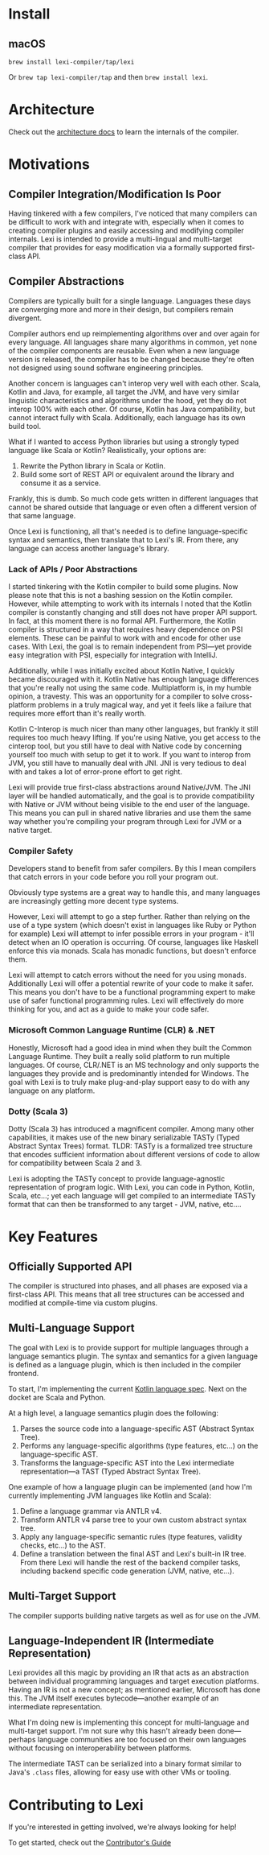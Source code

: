 # Install

## macOS

`brew install lexi-compiler/tap/lexi`

Or `brew tap lexi-compiler/tap` and then `brew install lexi`.

# Architecture

Check out the [architecture docs](/docs/architecture) to learn the internals of the compiler.

# Motivations

## Compiler Integration/Modification Is Poor

Having tinkered with a few compilers, I've noticed that many compilers can be difficult to work with and integrate with, especially when it comes to creating compiler plugins and easily accessing and modifying compiler internals. Lexi is intended to provide a multi-lingual and multi-target compiler that provides for easy modification via a formally supported first-class API.

## Compiler Abstractions

Compilers are typically built for a single language. Languages these days are converging more and more in their design, but compilers remain divergent.

Compiler authors end up reimplementing algorithms over and over again for every language. All languages share many algorithms in common, yet none of the compiler components are reusable. Even when a new language version is released, the compiler has to be changed because they're often not designed using sound software engineering principles.

Another concern is languages can't interop very well with each other. Scala, Kotlin and Java, for example, all target the JVM, and have very similar linguistic characteristics and algorithms under the hood, yet they do not interop 100% with each other. Of course, Kotlin has Java compatibility, but cannot interact fully with Scala. Additionally, each language has its own build tool.

What if I wanted to access Python libraries but using a strongly typed language like Scala or Kotlin? Realistically, your options are:

1. Rewrite the Python library in Scala or Kotlin.
1. Build some sort of REST API or equivalent around the library and consume it as a service.

Frankly, this is dumb. So much code gets written in different languages that cannot be shared outside that language or even often a different version of that same language.

Once Lexi is functioning, all that's needed is to define language-specific syntax and semantics, then translate that to Lexi's IR. From there, any language can access another language's library.

### Lack of APIs / Poor Abstractions

I started tinkering with the Kotlin compiler to build some plugins. Now please note that this is not a bashing session on the Kotlin compiler. However, while attempting to work with its internals I noted that the Kotlin compiler is constantly changing and still does not have proper API support. In fact, at this moment there is no formal API. Furthermore, the Kotlin compiler is structured in a way that requires heavy dependence on PSI elements. These can be painful to work with and encode for other use cases. With Lexi, the goal is to remain independent from PSI&mdash;yet provide easy integration with PSI, especially for integration with IntelliJ.

Additionally, while I was initially excited about Kotlin Native, I quickly became discouraged with it. Kotlin Native has enough language differences that you're really not using the same code. Multiplatform is, in my humble opinion, a travesty. This was an opportunity for a compiler to solve cross-platform problems in a truly magical way, and yet it feels like a failure that requires more effort than it's really worth.

Kotlin C-Interop is much nicer than many other languages, but frankly it still requires too much heavy lifting. If you're using Native, you get access to the cinterop tool, but you still have to deal with Native code by concerning yourself too much with setup to get it to work. If you want to interop from JVM, you still have to manually deal with JNI. JNI is very tedious to deal with and takes a lot of error-prone effort to get right.

Lexi will provide true first-class abstractions around Native/JVM. The JNI layer will be handled automatically, and the goal is to provide compatibility with Native or JVM without being visible to the end user of the language. This means you can pull in shared native libraries and use them the same way whether you're compiling your program through Lexi for JVM or a native target.

### Compiler Safety

Developers stand to benefit from safer compilers. By this I mean compilers that catch errors in your code before you roll your program out.

Obviously type systems are a great way to handle this, and many languages are increasingly getting more decent type systems.

However, Lexi will attempt to go a step further. Rather than relying on the use of a type system (which doesn't exist in languages like Ruby or Python for example) Lexi will attempt to infer possible errors in your program - it'll detect when an IO operation is occurring. Of course, languages like Haskell enforce this via monads. Scala has monadic functions, but doesn't enforce them.

Lexi will attempt to catch errors without the need for you using monads. Additionally Lexi will offer a potential rewrite of your code to make it safer. This means you don't have to be a functional programming expert to make use of safer functional programming rules. Lexi will effectively do more thinking for you, and act as a guide to make your code safer.

### Microsoft Common Language Runtime (CLR) & .NET

Honestly, Microsoft had a good idea in mind when they built the Common Language Runtime. They built a really solid platform to run multiple languages. Of course, CLR/.NET is an MS technology and only supports the languages they provide and is predominantly intended for Windows. The goal with Lexi is to truly make plug-and-play support easy to do with any language on any platform.

### Dotty (Scala 3)

Dotty (Scala 3) has introduced a magnificent compiler. Among many other capabilities, it makes use of the new binary serializable TASTy (Typed Abstract Syntax Trees) format. TLDR: TASTy is a formalized tree structure that encodes sufficient information about different versions of code to allow for compatibility between Scala 2 and 3.

Lexi is adopting the TASTy concept to provide language-agnostic representation of program logic. With Lexi, you can code in Python, Kotlin, Scala, etc...; yet each language will get compiled to an intermediate TASTy format that can then be transformed to any target - JVM, native, etc....

# Key Features

## Officially Supported API

The compiler is structured into phases, and all phases are exposed via a first-class API. This means that all tree structures can be accessed and modified at compile-time via custom plugins.

## Multi-Language Support

The goal with Lexi is to provide support for multiple languages through a language semantics plugin. The syntax and semantics for a given language is defined as a language plugin, which is then included in the compiler frontend.

To start, I'm implementing the current [Kotlin language spec](https://github.com/Kotlin/kotlin-spec). Next on the docket are Scala and Python.

At a high level, a language semantics plugin does the following:

1. Parses the source code into a language-specific AST (Abstract Syntax Tree).
1. Performs any language-specific algorithms (type features, etc...) on the language-specific AST.
1. Transforms the language-specific AST into the Lexi intermediate representation&mdash;a TAST (Typed Abstract Syntax Tree).

One example of how a language plugin can be implemented (and how I'm currently implementing JVM languages like Kotlin and Scala):

1. Define a language grammar via ANTLR v4.
1. Transform ANTLR v4 parse tree to your own custom abstract syntax tree.
1. Apply any language-specific semantic rules (type features, validity checks, etc...) to the AST.
1. Define a translation between the final AST and Lexi's built-in IR tree. From there Lexi will handle the rest of the backend compiler tasks, including backend specific code generation (JVM, native, etc...).

## Multi-Target Support

The compiler supports building native targets as well as for use on the JVM.

## Language-Independent IR (Intermediate Representation)

Lexi provides all this magic by providing an IR that acts as an abstraction between individual programming languages and target execution platforms. Having an IR is not a new concept; as mentioned earlier, Microsoft has done this. The JVM itself executes bytecode&mdash;another example of an intermediate representation.

What I'm doing new is implementing this concept for multi-language and multi-target support. I'm not sure why this hasn't already been done&mdash;perhaps language communities are too focused on their own languages without focusing on interoperability between platforms.

The intermediate TAST can be serialized into a binary format similar to Java's `.class` files, allowing for easy use with other VMs or tooling.

# Contributing to Lexi

If you're interested in getting involved, we're always looking for help!

To get started, check out the [Contributor's Guide](docs/contribute)

